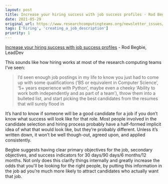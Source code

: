 ```yaml
---
layout: post
title: Increase your hiring success with job success profiles - Rod Begbie, LeadDev
date: 2021-05-29
original_url: https://www.researchcomputingteams.org/newsletter_issues/0076
tags: ['hiring', 'creating_a_job_description']
priority: 1
---
```


<!-- markdownlint-disable MD033 -->
<!-- markdownlint-disable MD041 -->
<!-- markdownlint-disable MD049 -->

[Increase your hiring success with job success profiles](https://leaddev.com/hiring-onboarding-retention/increase-your-hiring-success-job-success-profiles) - Rod Begbie, LeadDev

This sounds like how hiring works at most of the research computing teams I’ve seen:

> I’d seen enough job postings in my life to know you just had to come up with some qualifications (‘BS or equivalent in Computer Science’, ‘5+ years experience with Python’, maybe even a cheeky ‘Ability to work both independently and as part of a team’), throw them into a bulleted list, and start picking the best candidates from the resumes that will surely flood in

It’s hard to know if someone will be a good candidate for a job if you don’t know what success will look like for that role.  Most people involved in the candidate selection and hiring process probably have a half-formed implicit idea of what that would look like, but they’re probably different.  Unless it’s written down, it won’t be well though-out, agreed upon, and applied consistently.

Begbie suggests having clear primary objectives for the job, secondary objectives, and success indicators for 30 days/90 days/6 months/12 months.  Not only does this clarify things internally and greatly increase the odds that you'll be looking for the right people, by putting this information in the job ad you’re much more likely to attract candidates who actually want that job.